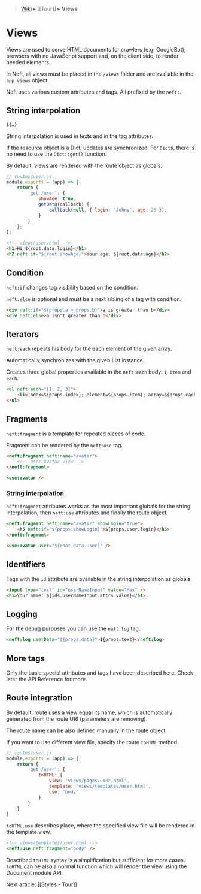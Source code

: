 > [Wiki](Home) ▸ [[Tour]] ▸ **Views**

Views
===

Views are used to serve HTML documents for crawlers (e.g. GoogleBot), browsers with no JavaScript support and, on the client side, to render needed elements.

In Neft, all views must be placed in the `/views` folder and are available in the `app.views` object.

Neft uses various custom attributes and tags. All prefixed by the `neft:`.

## String interpolation

```html
${…}
```

String interpolation is used in texts and in the tag attributes.

If the resource object is a Dict, updates are synchronized.
For `Dict`s, there is no need to use the `Dict::get()` function.

By default, views are rendered with the route object as globals.

```javascript
// routes/user.js
module.exports = (app) => {
    return {
        'get /user': {
            showAge: true,
            getData(callback) {
                callback(null, { login: 'Johny', age: 25 });
            }
        }
    };
};
```
```html
<!-- views/user.html -->
<h1>Hi ${root.data.login}</h1>
<h2 neft:if="${root.showAge}">Your age: ${root.data.age}</h2>
```

## Condition

`neft:if` changes tag visibility based on the condition.

`neft:else` is optional and must be a next sibling of a tag with condition.

```html
<div neft:if="${props.a > props.b}">a is greater than b</div>
<div neft:else>a isn't greater than b</div>
```

## Iterators

`neft:each` repeats his body for the each element of the given array.

Automatically synchronizes with the given List instance.

Creates three global properties available in the `neft:each` body: `i`, `item` and `each`.

```html
<ul neft:each="[1, 2, 3]">
    <li>Index=${props.index}; element=${props.item}; array=${props.each}</li>
</ul>
```

## Fragments

`neft:fragment` is a template for repeated pieces of code.

Fragment can be rendered by the `neft:use` tag.

```html
<neft:fragment neft:name="avatar">
    <!-- user avatar view -->
</neft:fragment>

<use:avatar />
```

### String interpolation

`neft:fragment` attributes works as the most important globals for the string interpolation, then `neft:use` attributes and finally the route object.

```html
<neft:fragment neft:name="avatar" showLogin="true">
    <h5 neft:if="${props.showLogin}">${props.user.login}</h5>
</neft:fragment>

<use:avatar user="${root.data.user}" />
```

## Identifiers

Tags with the `id` attribute are available in the string interpolation as globals.

```html
<input type="text" id="userNameInput" value="Max" />
<h1>Your name: ${ids.userNameInput.attrs.value}</h1>
```

## Logging

For the debug purposes you can use the `neft:log` tag.

```html
<neft:log userData="${props.data}">${props.text}</neft:log>
```

## More tags

Only the basic special attributes and tags have been described here.
Check later the API Reference for more.

## Route integration

By default, route uses a view equal its name, which is automatically generated from the route URI (parameters are removing).

The route name can be also defined manually in the route object.

If you want to use different view file, specify the route `toHTML` method.

```javascript
// routes/user.js
module.exports = (app) => {
    return {
        'get /user': {
            toHTML: {
                view: 'views/pages/user.html',
                template: 'views/templates/user.html',
                use: 'body'
            }
        }
    }
}
```

`toHTML.use` describes place, where the specified view file will be rendered in the template view.

```html
<!-- views/templates/user.html -->
<neft:use neft:fragment="body" />
```

Described `toHTML` syntax is a simplification but sufficient for more cases.
`toHTML` can be also a normal function which will render the view using the Document module API.

Next article: [[Styles - Tour]]
